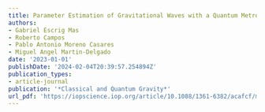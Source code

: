 ```yaml
---
title: Parameter Estimation of Gravitational Waves with a Quantum Metropolis Algorithm
authors:
- Gabriel Escrig Mas
- Roberto Campos
- Pablo Antonio Moreno Casares
- Miguel Angel Martin-Delgado
date: '2023-01-01'
publishDate: '2024-02-04T20:39:57.254894Z'
publication_types:
- article-journal
publication: '*Classical and Quantum Gravity*'
url_pdf: 'https://iopscience.iop.org/article/10.1088/1361-6382/acafcf/meta'
---
```

